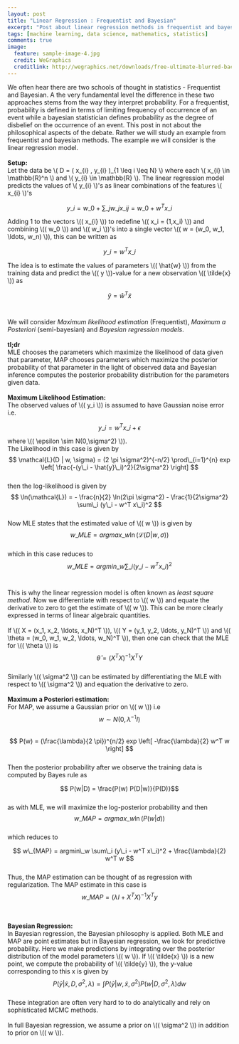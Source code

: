 ```yaml
---
layout: post
title: "Linear Regression : Frequentist and Bayesian"
excerpt: "Post about linear regression methods in frequentist and bayesian style."
tags: [machine learning, data science, mathematics, statistics]
comments: true
image:
  feature: sample-image-4.jpg
  credit: WeGraphics
  creditlink: http://wegraphics.net/downloads/free-ultimate-blurred-background-pack/
---
```

We often hear there are two schools of thought in statistics - Frequentist and Bayesian. A the very fundamental level the difference in these two approaches stems from the way they interpret probability. For a frequentist, probability is defined in terms of limiting frequency of occurrence of an event while a bayesian statistician defines probability as the degree of disbelief on the occurrence of an event. This post in not about the philosophical aspects of the debate. Rather we will study an example from frequentist and bayesian methods. The example we will consider is the linear regression model. 
<br><br>
**Setup:** 
<br>
Let the data be \\( D = \( x\_{i} , y\_{i} \)\_{1 \leq i \leq N} \\) where each \\( x\_{i}  \in \mathbb{R}^n \\) and \\( y\_{i} \in \mathbb{R} \\).
The linear regression model predicts the values of \\( y\_{i} \\)'s as linear combinations of the features \\( x\_{i} \\)'s

$$ y\_{i} = w\_{0} + \sum\_{j} w\_{j} x\_{ij} = w\_{0} +w^T x\_{i} $$

Adding 1 to the vectors \\(( x\_{i} \\)) to redefine \\(( x\_i = (1,x\_i) \\)) and combining \\(( w\_0 \\)) and \\(( w\_i \\))'s into a single vector \\(( w = (w\_0, w\_1, \ldots, w\_n) \\)), this can be written as 

$$ y\_i = w^T x\_i $$

The idea is to estimate the values of parameters \\(( \hat{w} \\)) from the training data and predict the \\(( y \\))-value for a new observation \\(( \tilde{x} \\)) as 

$$ \tilde{y} = \hat{w}^T \tilde{x} $$
<br><br>
We will consider *Maximum likelihood estimation* (Frequentist), *Maximum a Posteriori* (semi-bayesian) and *Bayesian regression models*. 
<br><br>
**tl;dr**
<br>
MLE chooses the parameters which maximize the likelihood of data given that parameter, MAP chooses parameters which maximize the posterior probability  of that parameter in the light of observed data and Bayesian inference computes the posterior probability distribution for the parameters given data.
<br><br>
**Maximum Likelihood Estimation:**
<br>
The observed values of \\(( y_i \\))  is assumed to have Gaussian noise error i.e. 

$$ y\_i = w^T x\_i + \epsilon $$

where \\(( \epsilon \sim N(0,\sigma^2) \\)).
<br>
The Likelihood in this case is given by
<br>
$$ \mathcal{L}(D | w, \sigma) = (2 \pi \sigma^2)^{-n/2} \prod\_{i=1}^{n} exp \left[ \frac{-(y\_i - \hat{y}\_i)^2}{2\sigma^2} \right] $$
<br>
then the log-likelihood is given by
<br>
$$ \ln(\mathcal{L}) = - \frac{n}{2} \ln(2\pi \sigma^2) -  \frac{1}{2\sigma^2} \sum\_i (y\_i - w^T x\_i)^2 $$
<br>
Now MLE states that the estimated value of \\(( w \\)) is given by
<br>
$$w\_{MLE} = argmax\_w \ln(\mathcal{L}(D | w, \sigma)) $$
<br>
which in this case reduces to
<br>
$$ w\_{MLE} = argmin\_w \sum\_i  (y\_i - w^T x\_i)^2 $$
<br><br>
This is why the linear regression model is often known as *least square method*. 
Now we differentiate with respect to \\(( w \\)) and equate the derivative to zero to get the estimate of \\(( w \\)). This can be more clearly expressed in terms of linear algebraic quantities.
 <br><br>
If \\(( X = (x\_1, x\_2, \ldots, x\_N)^T \\)), \\(( Y = (y\_1, y\_2, \ldots, y\_N)^T \\)) and  \\(( \theta = (w\_0, w\_1, w\_2, \ldots, w\_N)^T \\)), then one can check that the MLE for \\(( \theta \\)) is 
<br>
$$ \hat{\theta} = (X^T X)^{-1} X^T Y $$
<br>
Similarly  \\(( \sigma^2 \\)) can be estimated by differentiating the MLE with respect to  \\(( \sigma^2 \\)) and equation the derivative to zero. 
<br><br>
**Maximum a Posteriori estimation:**
<br>
 For MAP, we assume a Gaussian prior on \\(( w \\)) i.e 
$$ w \sim N(0, \lambda^{-1} I)$$
<br>
$$ P(w) = (\frac{\lambda}{2 \pi})^{n/2} exp \left[ -\frac{\lambda}{2} w^T w \right] $$
<br>
Then the posterior probability after we observe the training data is computed by Bayes rule as 

$$ P(w|D) = \frac{P(w) P(D|w)}{P(D)}$$
<br>
as with MLE, we will maximize the log-posterior probability and then 
<br>
$$ w\_{MAP} = argmax\_w \ln(P(w|d)) $$
<br>
which reduces to

$$ w\_{MAP} = argmin\_w \sum\_i (y\_i - w^T x\_i)^2 + \frac{\lambda}{2} w^T w $$
<br>
Thus, the MAP estimation can be thought of as regression with regularization. 
The MAP estimate in this case is 
<br>
$$ w\_{MAP} = (\lambda I + X^T X)^{-1} X^T y $$

<br><br>
**Bayesian Regression:**
<br>
 In Bayesian regression, the Bayesian philosophy is applied. Both MLE and MAP are point estimates but in Bayesian regression, we look for predictive probability. Here we make predictions by integrating over the posterior distribution of the model parameters \\(( w \\)). 
If \\(( \tilde{x} \\)) is a new point, we compute the probability of \\(( \tilde{y} \\)), the y-value corresponding to this x is given by
<br>
$$ P(\tilde{y} | \tilde{x}, D, \sigma^2, \lambda) = \int P(\tilde{y} | w, \tilde{x}, \sigma^2 ) P(w|D, \sigma^2 , \lambda) dw $$
<br>
These integration are often very hard to to do analytically and rely on sophisticated MCMC methods. 
 <br><br>
In full Bayesian regression, we assume a prior on \\(( \sigma^2 \\)) in addition to prior on \\(( w \\)).
